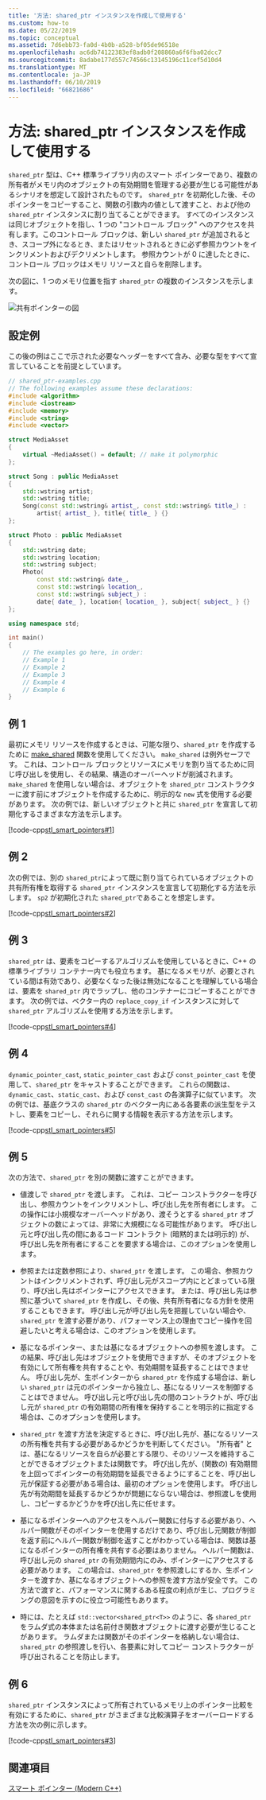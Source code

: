 ```yaml
---
title: '方法: shared_ptr インスタンスを作成して使用する'
ms.custom: how-to
ms.date: 05/22/2019
ms.topic: conceptual
ms.assetid: 7d6ebb73-fa0d-4b0b-a528-bf05de96518e
ms.openlocfilehash: ac6db74122383ef8adb0f208860a6f6fba02dcc7
ms.sourcegitcommit: 8adabe177d557c74566c13145196c11cef5d10d4
ms.translationtype: MT
ms.contentlocale: ja-JP
ms.lasthandoff: 06/10/2019
ms.locfileid: "66821686"
---
```

# <a name="how-to-create-and-use-sharedptr-instances"></a>方法: shared_ptr インスタンスを作成して使用する

`shared_ptr` 型は、C++ 標準ライブラリ内のスマート ポインターであり、複数の所有者がメモリ内のオブジェクトの有効期間を管理する必要が生じる可能性があるシナリオを想定して設計されたものです。 `shared_ptr` を初期化した後、そのポインターをコピーすること、関数の引数内の値として渡すこと、および他の `shared_ptr` インスタンスに割り当てることができます。 すべてのインスタンスは同じオブジェクトを指し、1 つの "コントロール ブロック" へのアクセスを共有します。このコントロール ブロックは、新しい `shared_ptr` が追加されるとき、スコープ外になるとき、またはリセットされるときに必ず参照カウントをインクリメントおよびデクリメントします。 参照カウントが 0 に達したときに、コントロール ブロックはメモリ リソースと自らを削除します。

次の図に、1 つのメモリ位置を指す `shared_ptr` の複数のインスタンスを示します。

![共有ポインターの図](../cpp/media/shared_ptr.png "共有ポインターの図")

## <a name="example-setup"></a>設定例

この後の例はここで示された必要なヘッダーをすべて含み、必要な型をすべて宣言していることを前提としています。

```cpp
// shared_ptr-examples.cpp
// The following examples assume these declarations:
#include <algorithm>
#include <iostream>
#include <memory>
#include <string>
#include <vector>

struct MediaAsset
{
    virtual ~MediaAsset() = default; // make it polymorphic
};

struct Song : public MediaAsset
{
    std::wstring artist;
    std::wstring title;
    Song(const std::wstring& artist_, const std::wstring& title_) :
        artist{ artist_ }, title{ title_ } {}
};

struct Photo : public MediaAsset
{
    std::wstring date;
    std::wstring location;
    std::wstring subject;
    Photo(
        const std::wstring& date_,
        const std::wstring& location_,
        const std::wstring& subject_) :
        date{ date_ }, location{ location_ }, subject{ subject_ } {}
};

using namespace std;

int main()
{
    // The examples go here, in order:
    // Example 1
    // Example 2
    // Example 3
    // Example 4
    // Example 6
}
```

## <a name="example-1"></a>例 1

最初にメモリ リソースを作成するときは、可能な限り、`shared_ptr` を作成するために [make_shared](../standard-library/memory-functions.md#make_shared) 関数を使用してください。 `make_shared` は例外セーフです。 これは、コントロール ブロックとリソースにメモリを割り当てるために同じ呼び出しを使用し、その結果、構造のオーバーヘッドが削減されます。 `make_shared` を使用しない場合は、オブジェクトを `shared_ptr` コンストラクターに渡す前にオブジェクトを作成するために、明示的な `new` 式を使用する必要があります。 次の例では、新しいオブジェクトと共に `shared_ptr` を宣言して初期化するさまざまな方法を示します。

[!code-cpp[stl_smart_pointers#1](../cpp/codesnippet/CPP/how-to-create-and-use-shared-ptr-instances_1.cpp)]

## <a name="example-2"></a>例 2

次の例では、別の `shared_ptr`によって既に割り当てられているオブジェクトの共有所有権を取得する `shared_ptr` インスタンスを宣言して初期化する方法を示します。 `sp2` が初期化された `shared_ptr`であることを想定します。

[!code-cpp[stl_smart_pointers#2](../cpp/codesnippet/CPP/how-to-create-and-use-shared-ptr-instances_2.cpp)]

## <a name="example-3"></a>例 3

`shared_ptr` は、要素をコピーするアルゴリズムを使用しているときに、C++ の標準ライブラリ コンテナー内でも役立ちます。 基になるメモリが、必要とされている間は有効であり、必要なくなった後は無効になることを理解している場合は、要素を `shared_ptr` 内でラップし、他のコンテナーにコピーすることができます。 次の例では、ベクター内の `replace_copy_if` インスタンスに対して `shared_ptr` アルゴリズムを使用する方法を示します。

[!code-cpp[stl_smart_pointers#4](../cpp/codesnippet/CPP/how-to-create-and-use-shared-ptr-instances_3.cpp)]

## <a name="example-4"></a>例 4

`dynamic_pointer_cast`, `static_pointer_cast` および `const_pointer_cast` を使用して、`shared_ptr` をキャストすることができます。 これらの関数は、`dynamic_cast`、`static_cast`、および `const_cast` の各演算子に似ています。 次の例では、基底クラスの `shared_ptr` のベクター内にある各要素の派生型をテストし、要素をコピーし、それらに関する情報を表示する方法を示します。

[!code-cpp[stl_smart_pointers#5](../cpp/codesnippet/CPP/how-to-create-and-use-shared-ptr-instances_4.cpp)]

## <a name="example-5"></a>例 5

次の方法で、`shared_ptr` を別の関数に渡すことができます。

- 値渡しで `shared_ptr` を渡します。 これは、コピー コンストラクターを呼び出し、参照カウントをインクリメントし、呼び出し先を所有者にします。 この操作には小規模なオーバーヘッドがあり、渡そうとする `shared_ptr` オブジェクトの数によっては、非常に大規模になる可能性があります。 呼び出し元と呼び出し先の間にあるコード コントラクト (暗黙的または明示的) が、呼び出し先を所有者にすることを要求する場合は、このオプションを使用します。

- 参照または定数参照により、`shared_ptr` を渡します。 この場合、参照カウントはインクリメントされず、呼び出し元がスコープ内にとどまっている限り、呼び出し先はポインターにアクセスできます。 または、呼び出し先は参照に基づいて `shared_ptr` を作成し、その後、共有所有者になる方針を使用することもできます。 呼び出し元が呼び出し先を把握していない場合や、`shared_ptr` を渡す必要があり、パフォーマンス上の理由でコピー操作を回避したいと考える場合は、このオプションを使用します。

- 基になるポインター、または基になるオブジェクトへの参照を渡します。 この結果、呼び出し先はオブジェクトを使用できますが、そのオブジェクトを有効にして所有権を共有することや、有効期間を延長することはできません。 呼び出し先が、生ポインターから `shared_ptr` を作成する場合は、新しい `shared_ptr` は元のポインターから独立し、基になるリソースを制御することはできません。 呼び出し元と呼び出し先の間のコントラクトが、呼び出し元が `shared_ptr` の有効期間の所有権を保持することを明示的に指定する場合は、このオプションを使用します。

- `shared_ptr` を渡す方法を決定するときに、呼び出し先が、基になるリソースの所有権を共有する必要があるかどうかを判断してください。 "所有者" とは、基になるリソースを自らが必要とする限り、そのリソースを維持することができるオブジェクトまたは関数です。 呼び出し先が、(関数の) 有効期間を上回ってポインターの有効期間を延長できるようにすることを、呼び出し元が保証する必要がある場合は、最初のオプションを使用します。 呼び出し先が有効期間を延長するかどうかが問題にならない場合は、参照渡しを使用し、コピーするかどうかを呼び出し先に任せます。

- 基になるポインターへのアクセスをヘルパー関数に付与する必要があり、ヘルパー関数がそのポインターを使用するだけであり、呼び出し元関数が制御を返す前にヘルパー関数が制御を返すことがわかっている場合は、関数は基になるポインターの所有権を共有する必要はありません。 ヘルパー関数は、呼び出し元の `shared_ptr` の有効期間内にのみ、ポインターにアクセスする必要があります。 この場合は、`shared_ptr` を参照渡しにするか、生ポインターを渡すか、基になるオブジェクトへの参照を渡す方法が安全です。 この方法で渡すと、パフォーマンスに関するある程度の利点が生じ、プログラミングの意図を示すのに役立つ可能性もあります。

- 時には、たとえば `std::vector<shared_ptr<T>>` のように、各 `shared_ptr` をラムダ式の本体または名前付き関数オブジェクトに渡す必要が生じることがあります。 ラムダまたは関数がそのポインターを格納しない場合は、`shared_ptr` の参照渡しを行い、各要素に対してコピー コンストラクターが呼び出されることを防止します。

## <a name="example-6"></a>例 6

`shared_ptr` インスタンスによって所有されているメモリ上のポインター比較を有効にするために、`shared_ptr` がさまざまな比較演算子をオーバーロードする方法を次の例に示します。

[!code-cpp[stl_smart_pointers#3](../cpp/codesnippet/CPP/how-to-create-and-use-shared-ptr-instances_6.cpp)]

## <a name="see-also"></a>関連項目

[スマート ポインター (Modern C++)](../cpp/smart-pointers-modern-cpp.md)
